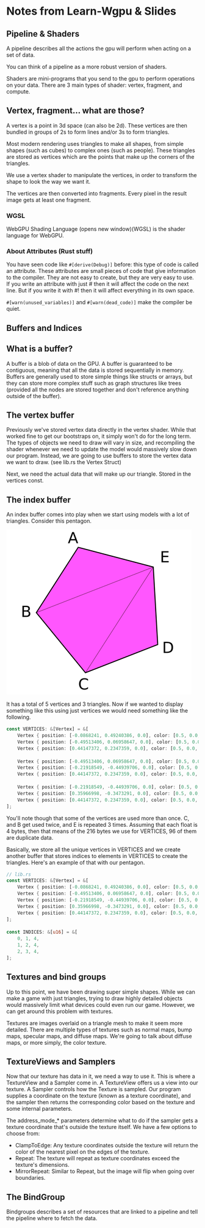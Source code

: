 # Notes from Learn-Wgpu & Slides

## Pipeline & Shaders

A pipeline describes all the actions the gpu will perform when acting on a set of data.

You can think of a pipeline as a more robust version of shaders.

Shaders are mini-programs that you send to the gpu to perform operations on your data. There are 3 main types of shader: vertex, fragment, and compute.

## Vertex, fragment... what are those?

A vertex is a point in 3d space (can also be 2d). These vertices are then bundled in groups of 2s to form lines and/or 3s to form triangles.

Most modern rendering uses triangles to make all shapes, from simple shapes (such as cubes) to complex ones (such as people). These triangles are stored as vertices which are the points that make up the corners of the triangles.

We use a vertex shader to manipulate the vertices, in order to transform the shape to look the way we want it.

The vertices are then converted into fragments. Every pixel in the result image gets at least one fragment.

### WGSL

WebGPU Shading Language (opens new window)(WGSL) is the shader language for WebGPU.

### About Attributes (Rust stuff)

You have seen code like `#[derive(Debug)]` before: this type of code is called an attribute. These attributes are small pieces of code that give information to the compiler. They are not easy to create, but they are very easy to use. If you write an attribute with just # then it will affect the code on the next line. But if you write it with #! then it will affect everything in its own space.

`#[warn(unused_variables)]` and `#[warn(dead_code)]` make the compiler be quiet.

## Buffers and Indices

## What is a buffer?

A buffer is a blob of data on the GPU. A buffer is guaranteed to be contiguous, meaning that all the data is stored sequentially in memory. Buffers are generally used to store simple things like structs or arrays, but they can store more complex stuff such as graph structures like trees (provided all the nodes are stored together and don't reference anything outside of the buffer).

## The vertex buffer

Previously we've stored vertex data directly in the vertex shader. While that worked fine to get our bootstraps on, it simply won't do for the long term. The types of objects we need to draw will vary in size, and recompiling the shader whenever we need to update the model would massively slow down our program. Instead, we are going to use buffers to store the vertex data we want to draw. (see lib.rs the Vertex Struct)

Next, we need the actual data that will make up our triangle. Stored in the vertices const.

## The index buffer

An index buffer comes into play when we start using models with a lot of triangles. Consider this pentagon.

![img](pentagon.png)

It has a total of 5 vertices and 3 triangles. Now if we wanted to display something like this using just vertices we would need something like the following.

```rust
const VERTICES: &[Vertex] = &[
    Vertex { position: [-0.0868241, 0.49240386, 0.0], color: [0.5, 0.0, 0.5] }, // A
    Vertex { position: [-0.49513406, 0.06958647, 0.0], color: [0.5, 0.0, 0.5] }, // B
    Vertex { position: [0.44147372, 0.2347359, 0.0], color: [0.5, 0.0, 0.5] }, // E

    Vertex { position: [-0.49513406, 0.06958647, 0.0], color: [0.5, 0.0, 0.5] }, // B
    Vertex { position: [-0.21918549, -0.44939706, 0.0], color: [0.5, 0.0, 0.5] }, // C
    Vertex { position: [0.44147372, 0.2347359, 0.0], color: [0.5, 0.0, 0.5] }, // E

    Vertex { position: [-0.21918549, -0.44939706, 0.0], color: [0.5, 0.0, 0.5] }, // C
    Vertex { position: [0.35966998, -0.3473291, 0.0], color: [0.5, 0.0, 0.5] }, // D
    Vertex { position: [0.44147372, 0.2347359, 0.0], color: [0.5, 0.0, 0.5] }, // E
];
```

You'll note though that some of the vertices are used more than once. C, and B get used twice, and E is repeated 3 times. Assuming that each float is 4 bytes, then that means of the 216 bytes we use for VERTICES, 96 of them are duplicate data.

Basically, we store all the unique vertices in VERTICES and we create another buffer that stores indices to elements in VERTICES to create the triangles. Here's an example of that with our pentagon.

```rust
// lib.rs
const VERTICES: &[Vertex] = &[
    Vertex { position: [-0.0868241, 0.49240386, 0.0], color: [0.5, 0.0, 0.5] }, // A
    Vertex { position: [-0.49513406, 0.06958647, 0.0], color: [0.5, 0.0, 0.5] }, // B
    Vertex { position: [-0.21918549, -0.44939706, 0.0], color: [0.5, 0.0, 0.5] }, // C
    Vertex { position: [0.35966998, -0.3473291, 0.0], color: [0.5, 0.0, 0.5] }, // D
    Vertex { position: [0.44147372, 0.2347359, 0.0], color: [0.5, 0.0, 0.5] }, // E
];

const INDICES: &[u16] = &[
    0, 1, 4,
    1, 2, 4,
    2, 3, 4,
];
```

## Textures and bind groups

Up to this point, we have been drawing super simple shapes. While we can make a game with just triangles, trying to draw highly detailed objects would massively limit what devices could even run our game. However, we can get around this problem with textures.

Textures are images overlaid on a triangle mesh to make it seem more detailed. There are multiple types of textures such as normal maps, bump maps, specular maps, and diffuse maps. We're going to talk about diffuse maps, or more simply, the color texture.

## TextureViews and Samplers

Now that our texture has data in it, we need a way to use it. This is where a TextureView and a Sampler come in. A TextureView offers us a view into our texture. A Sampler controls how the Texture is sampled. Our program supplies a coordinate on the texture (known as a texture coordinate), and the sampler then returns the corresponding color based on the texture and some internal parameters.

The address_mode_* parameters determine what to do if the sampler gets a texture coordinate that's outside the texture itself. We have a few options to choose from:

- ClampToEdge: Any texture coordinates outside the texture will return the color of the nearest pixel on the edges of the texture.
- Repeat: The texture will repeat as texture coordinates exceed the texture's dimensions.
- MirrorRepeat: Similar to Repeat, but the image will flip when going over boundaries.

## The BindGroup

Bindgroups describes a set of resources that are linked to a pipeline and tell the pipeline where to fetch the data.
